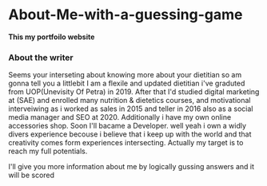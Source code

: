 # About-Me-with-a-guessing-game
**This my portfoilo website**
<h3>About the writer</h3>
<p>
    Seems your interseting about knowing more about your dietitian so am gonna tell you a littlebit 
    I am a flexile and updated dietitian i've graduted from UOP(Unevisity Of Petra) in 2019.
    After that I'd studied digital marketing at (SAE) and enrolled many nutrition & dietetics courses, and motivational interveiwing as i worked as sales in 2015 and teller in 2016 also as a social media manager and SEO at 2020.
    Additionally i have my own online accessories shop.
    Soon I'll bacame a Developer. 
    well yeah i own a widly divers experience becouse i believe that i keep up with the world and that creativity comes form experiences intersecting.
    Actually my target is to reach my full potentials. 
</p>
I'll give you more information about me by logically gussing answers
and it will be scored 